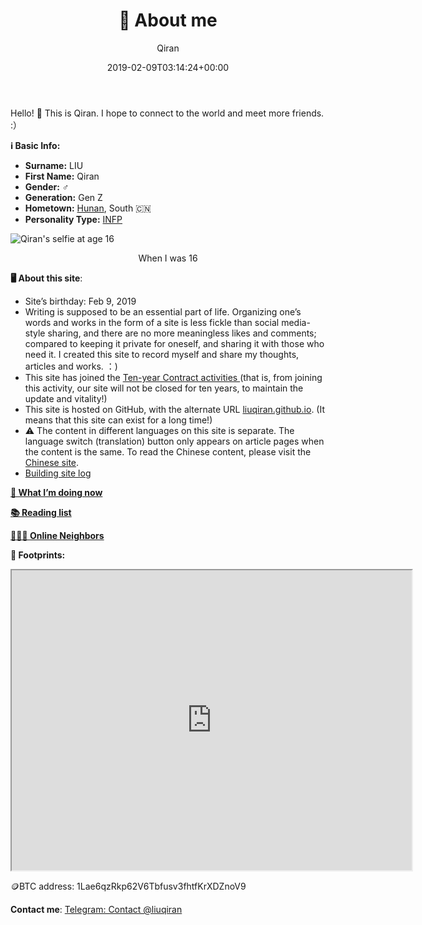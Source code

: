 ﻿---
title: 👤 About me
author: Qiran
type: post
date: 2019-02-09T03:14:24+00:00
lastmod: 2025-05-20
aliases: ["/en/about-me-2/"]
tags:
  - Building Site
---
Hello! 👋 This is Qiran. I hope to connect to the world and meet more friends. :）

<div class="profile-section">
  <div class="profile-text">
    <p><strong>ℹ️ Basic Info:</strong></p>
    <ul>
      <li><strong>Surname:</strong> LIU</li>
      <li><strong>First Name:</strong> Qiran</li>
      <li><strong>Gender:</strong> ♂️</li>
      <li><strong>Generation:</strong> Gen Z</li>
      <li><strong>Hometown:</strong> <a href="https://en.wikipedia.org/wiki/Hunan" target="_blank">Hunan</a>, South 🇨🇳</li>
      <li><strong>Personality Type:</strong> <a href="https://www.16personalities.com/infp-personality" target="_blank">INFP</a></li>
    </ul>
  </div>
  <div class="profile-image">
    <img src="/img/2014-03-25-selfie.jpg" alt="Qiran's selfie at age 16">
    <center><p class="caption">When I was 16</p></center>
  </div>
</div>

**🖥️ About this site**:

- Site’s birthday: Feb 9, 2019
- Writing is supposed to be an essential part of life. Organizing one’s words and works in the form of a site is less fickle than social media-style sharing, and there are no more meaningless likes and comments; compared to keeping it private for oneself, and sharing it with those who need it. I created this site to record myself and share my thoughts, articles and works. ：)
- This site has joined the [Ten-year Contract activities
  ](https://foreverblog.cn/)(that is, from joining this activity, our site will not be closed for ten years, to maintain the update and vitality!)
- This site is hosted on GitHub, with the alternate URL [liuqiran.github.io](https://liuqiran.github.io).
  (It means that this site can exist for a long time!)
- ⚠ The content in different languages on this site is separate. The language switch (translation) button only appears on article pages when the content is the same. To read the Chinese content, please visit the [Chinese site](/zh/).
- [Building site log][1]

**[🧭 What I’m doing now](/en/now)**

[**📚 Reading list**](/en/reading-list/)

**[🧑‍🤝‍🧑 Online Neighbors](/en/my-friends/)**

**👣 Footprints:**

<iframe src="https://www.google.com/maps/d/embed?mid=1RbDEbfdLJfr9sjTnT5zqQvI2UP-nXz0&ehbc=2E312F" width="640" height="480"></iframe>

🪙BTC address: 1Lae6qzRkp62V6Tbfusv3fhtfKrXDZnoV9

**Contact me**: [Telegram: Contact @liuqiran][2]

 [1]: /tags/building-site/
 [2]: https://t.me/liuqiran
